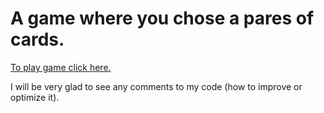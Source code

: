 # A game where you chose a pares of cards.  

[To play game click here.](https://krash1408.github.io/memory-pair-game/)  

I will be very glad to see any comments to my code (how to improve or optimize it).
